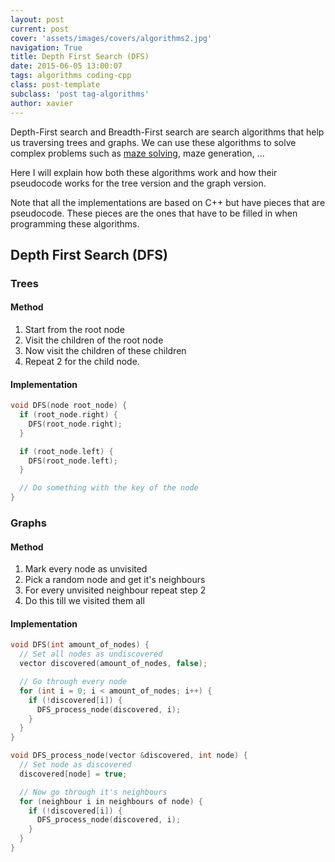 ```yaml
---
layout: post
current: post
cover: 'assets/images/covers/algorithms2.jpg'
navigation: True
title: Depth First Search (DFS)
date: 2015-06-05 13:00:07
tags: algorithms coding-cpp
class: post-template
subclass: 'post tag-algorithms'
author: xavier
---
```


Depth-First search and Breadth-First search are search algorithms that help us traversing trees and graphs. We can use these algorithms to solve complex problems such as [maze solving](http://desple.com/post/118014845597/solving-a-maze-with-perl), maze generation, ...

Here I will explain how both these algorithms work and how their pseudocode works for the tree version and the graph version.

Note that all the implementations are based on C++ but have pieces that are pseudocode. These pieces are the ones that have to be filled in when programming these algorithms.

## Depth First Search (DFS)

### Trees

#### Method

1. Start from the root node
2. Visit the children of the root node
3. Now visit the children of these children
4. Repeat 2 for the child node.

#### Implementation

```cpp
void DFS(node root_node) {
  if (root_node.right) {
    DFS(root_node.right);
  }

  if (root_node.left) {
    DFS(root_node.left);
  }

  // Do something with the key of the node
}
```

### Graphs

#### Method

1. Mark every node as unvisited
2. Pick a random node and get it's neighbours
3. For every unvisited neighbour repeat step 2
4. Do this till we visited them all

#### Implementation

```cpp
void DFS(int amount_of_nodes) {
  // Set all nodes as undiscovered
  vector discovered(amount_of_nodes, false);

  // Go through every node
  for (int i = 0; i < amount_of_nodes; i++) {
    if (!discovered[i]) {
      DFS_process_node(discovered, i);
    }
  }
}

void DFS_process_node(vector &discovered, int node) {
  // Set node as discovered
  discovered[node] = true;

  // Now go through it's neighbours
  for (neighbour i in neighbours of node) {
    if (!discovered[i]) {
      DFS_process_node(discovered, i);
    }
  }
}
```